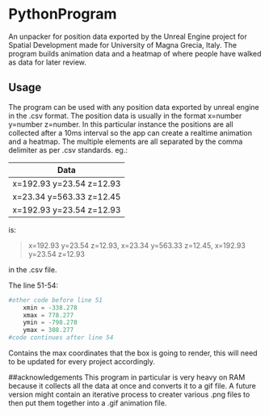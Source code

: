 # PythonProgram
An unpacker for position data exported by the Unreal Engine project for Spatial Development made for University of Magna Grecia, Italy. The program builds animation data and a heatmap of where people have walked as data for later review.

## Usage
The program can be used with any position data exported by unreal engine in the .csv format. The position data is usually in the format x=number y=number z=number. In this particular instance the positions are all collected after a 10ms interval so the app can create a realtime animation and a heatmap. The multiple elements are all separated by the comma delimiter as per .csv standards.
eg.:

| Data                     |
| ------------------------ |
| x=192.93 y=23.54 z=12.93 |
| x=23.34 y=563.33 z=12.45 |
| x=192.93 y=23.54 z=12.93 |

is:

> x=192.93 y=23.54 z=12.93, x=23.34 y=563.33 z=12.45, x=192.93 y=23.54 z=12.93

in the .csv file.

The line 51-54:
```python
#other code before line 51
    xmin = -338.278
    xmax = 778.277
    ymin = -798.278
    ymax = 308.277
#code continues after line 54
```
Contains the max coordinates that the box is going to render, this will need to be updated for every project accordingly.

##acknowledgements
This program in particular is very heavy on RAM because it collects all the data at once and converts it to a gif file. A future version might contain an iterative process to creater various .png files to then put them together into a .gif animation file.
